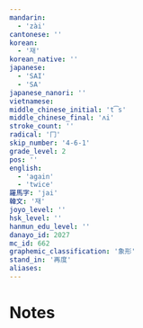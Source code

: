 ```yaml
---
mandarin:
  - 'zài'
cantonese: ''
korean:
  - '재'
korean_native: ''
japanese:
  - 'SAI'
  - 'SA'
japanese_nanori: ''
vietnamese:
middle_chinese_initial: 't͡s'
middle_chinese_final: 'ʌi'
stroke_count: ''
radical: '冂'
skip_number: '4-6-1'
grade_level: 2
pos: ''
english:
  - 'again'
  - 'twice'
羅馬字: 'jai'
韓文: '재'
joyo_level: ''
hsk_level: ''
hanmun_edu_level: ''
danayo_id: 2027
mc_id: 662
graphemic_classification: '象形'
stand_in: '再度'
aliases:
---
```


# Notes
